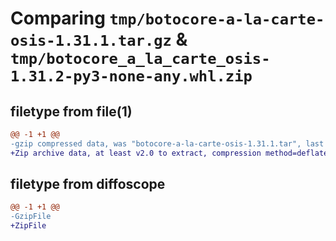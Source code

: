 # Comparing `tmp/botocore-a-la-carte-osis-1.31.1.tar.gz` & `tmp/botocore_a_la_carte_osis-1.31.2-py3-none-any.whl.zip`

## filetype from file(1)

```diff
@@ -1 +1 @@
-gzip compressed data, was "botocore-a-la-carte-osis-1.31.1.tar", last modified: Sat Jul  8 01:42:32 2023, max compression
+Zip archive data, at least v2.0 to extract, compression method=deflate
```

## filetype from diffoscope

```diff
@@ -1 +1 @@
-GzipFile
+ZipFile
```

